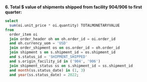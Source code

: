 **6. Total $ value of shipments shipped from facility 904/906 to first quarter:**
```sql
select 
  sum(oi.unit_price * oi.quantity) TOTALMONETARYVALUE 
from 
  order_item oi 
  join order_header oh on oh.order_id = oi.order_id 
  and oh.currency_uom = 'USD' 
  join order_shipment os on os.order_id = oh.order_id 
  join shipment s on s.shipment_id = os.shipment_id 
  and s.status_id = 'SHIPMENT_SHIPPED' 
  and s.origin_facility_id in ('904', '906') 
  join shipment_status ss on s.shipment_id = ss.shipment_id 
  and month(ss.status_date) in (1, 3) 
  and year(ss.status_date) = 2022;

```
